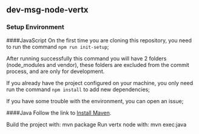 ## dev-msg-node-vertx

### Setup Environment

####JavaScript
On the first time you are cloning this repository, you need to run the command ```npm run init-setup```;

After running successfully this command you will have 2 folders (node_modules and vendor), these folders are excluded from the commit process, and are only for development.

If you already have the project configured on your machine, you only need run the command ```npm install``` to add new dependencies;

If you have some trouble with the environment, you can open an issue;

####Java
Follow the link to [Install Maven](https://maven.apache.org/install.html).

Build the project with: mvn package
Run vertx node with: mvn exec:java
